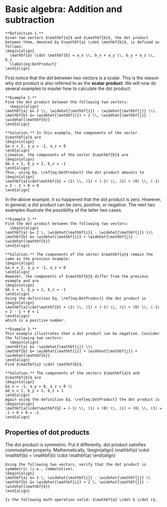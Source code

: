 # Basic algebra: Addition and subtraction 

```{definition}
**Definition 1.**
Given two vectors $\mathbf{a}$ and $\mathbf{b}$, the dot product between them, denoted by $\mathbf{a} \cdot \mathbf{b}$, is defined as follows:
\begin{align}
  \mathbf{a} \cdot \mathbf{b} = a_x \\, b_x + a_y \\, b_y + a_z \\, b_z 
  \label{eq:DotProduct}
\end{align}
```

First notice that the dot between two vectors is a scalar. This is the reason why dot product is also referred to as the **scalar product**. We will now do several examples to master how to calculate the dot product. 

```{example}
**Example 1.**
Find the dot product between the following two vectors:
  \begin{align}
\mathbf{a} &= 2 \\, \widehat{\mathbf{i}} - \widehat{\mathbf{j}} \\\  
\mathbf{b} &= \widehat{\mathbf{i}} + 2 \\, \widehat{\mathbf{j}} - \widehat{\mathbf{k}}
\end{align}

**Solution.** In this example, the components of the vector $\mathbf{a}$ are
\begin{align}
&a_x = 2, a_y = -1, a_z = 0 
\end{align}
Likewise, the components of the vector $\mathbf{b}$ are
\begin{align}
&b_x = 1, b_y = 2, b_z = -1
\end{align}
Thus, using Eq. \ref{eq:DotProduct} the dot product amounts to
\begin{align}
\mathbf{a}\cdot\mathbf{b} = (2) \\, (1) + (-1) \\, (2) + (0) \\, (-1) = 2 - 2 + 0 = 0
\end{align}
```

In the above example, it so happened that the dot product is zero. However, in general, a dot product can be zero, positive, or negative. The next two examples illustrate the possibility of the latter two cases. 

```{example}
**Example 2.**
Find the dot product between the following two vectors:
  \begin{align}
\mathbf{a} &= 2 \, \widehat{\mathbf{i}} - \widehat{\mathbf{j}} \\\ 
\mathbf{b} &= \widehat{\mathbf{i}} + \widehat{\mathbf{j}} - \widehat{\mathbf{k}}
\end{align}

**Solution.** The components of the vector $\mathbf{a}$ remain the same as the previous example: 
\begin{align}
&a_x = 2, a_y = -1, a_z = 0 
\end{align}
However, the components of $\mathbf{b}$ differ from the previous example and are 
\begin{align}
&b_x = 1, b_y = 1, b_z = -1
\end{align}
Using the definition Eq. \ref{eq:DotProduct} the dot product is
\begin{align}
\mathbf{a}\cdot\mathbf{b} = (2) \\, (1) + (-1) \\, (1) + (0) \\, (-1) = 2 - 1 + 0 = 1
\end{align}
which is a positive number.
```

```{example}
**Example 3.**
This example illustrates that a dot product can be negative. Consider the following two vectors:
  \begin{align}
\mathbf{a} &= -\widehat{\mathbf{i}} \\\ 
\mathbf{b} &= \widehat{\mathbf{i}} + \widehat{\mathbf{j}} + \widehat{\mathbf{k}}
\end{align}
Find $\mathbf{a} \cdot \mathbf{b}$. 

**Solution.** The components of the vectors $\mathbf{a}$ and $\mathbf{b}$ are
\begin{align}
&a_x = -1, a_y = 0, a_z = 0 \\
&b_x = 1, b_y = 1, b_z = 1
\end{align}
Again using the definition Eq. \ref{eq:DotProduct} the dot product is
\begin{align}
\mathbf{a}\cdot\mathbf{b} = (-1) \\, (1) + (0) \\, (1) + (0) \\, (1) = -1 + 0 + 0 = -1
\end{align}
```

## Properties of dot products

The dot product is symmetric. Put it differently, dot product satisfies commutative property. Mathematically, 
\begin{align}
\mathbf{a} \cdot \mathbf{b} = \mathbf{b} \cdot \mathbf{a}
\end{align}

```{exercise}
Using the following two vectors, verify that the dot product is symmmetric (i.e., commutative). 
\begin{align}
\mathbf{a} &= 2 \, \widehat{\mathbf{i}} - \widehat{\mathbf{j}} \\  
\mathbf{b} &= \widehat{\mathbf{i}} + 2 \, \widehat{\mathbf{j}} - \widehat{\mathbf{k}}
\end{align}
```

```{exercise}
Is the following math operation valid: $\mathbf{a} \cdot b \cdot c$.
```